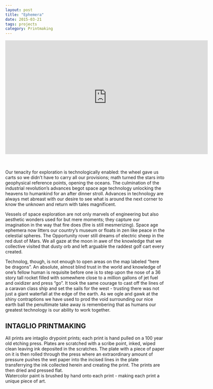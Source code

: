 ```yaml
---
layout: post
title: "Ephemera" 
date: 2015-03-21 
tags: projects 
category: Printmaking 
---
```



<iframe title="vimeo-player" src="https://player.vimeo.com/video/167796635" width="640" height="360" frameborder="0" allowfullscreen></iframe>

<br>
<br>
<br>


Our tenacity for exploration is technologically enabled: the wheel gave us carts so we didn’t have to carry all our provisions; math turned the stars into geophysical reference points, opening the oceans. The culmination of the industrial revolution’s advances begot space age technology unlocking the heavens to humankind for an after dinner stroll.  Advances in technology are always met abreast with our desire to see what is around the next corner to know the unknown and return with tales magnificent.  

Vessels of space exploration are not only marvels of engineering but also aesthetic wonders used for but mere moments; they capture our imagination in the way that fire does (fire is still mesmerizing). Space age ephemera now litters our country’s museum or floats in zen like peace in the celestial spheres.  The Opportunity rover still dreams of electric sheep in the red dust of Mars. We all gaze at the moon in awe of the knowledge that we collective visited that dusty orb and left arguable the raddest golf cart every created.  

Technolog, though, is not enough to open areas on the map labeled “here be dragons”.  An absolute, almost blind trust in the world and knowledge of one’s fellow human is requisite before one is to step upon the nose of a 36 story tall rocket filled with somewhere close to a million gallons of jet fuel and oxidizer and press “go”.  It took the same courage to cast off the lines of a caravan class ship and set the sails for the west - trusting there was not just a giant waterfall at the edge of the earth. As we ogle and gawk at the shiny contraptions we have used to prod the void surrounding our nice earth ball the penultimate take away is remembering that as humans our greatest technology is our ability to work together.  


## INTAGLIO PRINTMAKING 

All prints are intaglio drypoint prints; each print is hand pulled on a 100 year old etching press.  Plates are scratched with a scribe point, inked, wiped clean leaving ink deposited in the scratches.  The plate with a piece of paper on it is then rolled through the press where an extraordinary amount of pressure pushes the wet paper into the incised lines in the plate transferrying the ink collected herein and creating the print.  The prints are then dried and pressed flat.  
Watercolor paint is brushed by hand onto each print - making each print a unique piece of art.  

